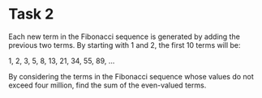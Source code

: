 # Task 2
Each new term in the Fibonacci sequence is generated 
by adding the previous two terms. By starting with 1 and 2, the first 10 terms will be:

1, 2, 3, 5, 8, 13, 21, 34, 55, 89, ...

By considering the terms in the Fibonacci sequence whose 
values do not exceed four million, find the sum of the even-valued terms.
